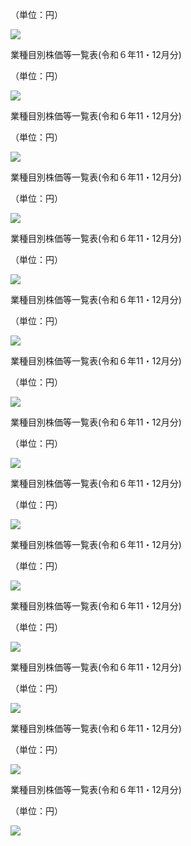 （単位：円）

![](https://www.nta.go.jp/tmp/118c34d5-dfd6-4b83-9958-ead0701f5fed/images/f8df679797d15cd611826691a59b5e3dcbf9d2dd80b366ab69b4026c15347d6a.jpg)

業種目別株価等一覧表(令和６年11・12月分)

（単位：円）

![](https://www.nta.go.jp/tmp/118c34d5-dfd6-4b83-9958-ead0701f5fed/images/a9790e6fb7d53ba74108685f3166d9f8fe2ebc26f5328d8db439901059564a9f.jpg)

業種目別株価等一覧表(令和６年11・12月分)

（単位：円）

![](https://www.nta.go.jp/tmp/118c34d5-dfd6-4b83-9958-ead0701f5fed/images/6ba69ef5ad53ab866601d610a800464fb4b7a3371f269fbdd9d965d710cba3b3.jpg)

業種目別株価等一覧表(令和６年11・12月分)

（単位：円）

![](https://www.nta.go.jp/tmp/118c34d5-dfd6-4b83-9958-ead0701f5fed/images/78175b651dc8045e0bee61df87ed11adcf65642dcddf94c99715ced00064a6ee.jpg)

業種目別株価等一覧表(令和６年11・12月分)

（単位：円）

![](https://www.nta.go.jp/tmp/118c34d5-dfd6-4b83-9958-ead0701f5fed/images/05430eda84b1ff5eb998499745e1cb0f2c10f50a5e383a44b2d606556745ad5d.jpg)

業種目別株価等一覧表(令和６年11・12月分)

（単位：円）

![](https://www.nta.go.jp/tmp/118c34d5-dfd6-4b83-9958-ead0701f5fed/images/dbbb9d2e051ef6ace46975fa65b300519b88126e62e8ff10fba92b44e346f444.jpg)

業種目別株価等一覧表(令和６年11・12月分)

（単位：円）

![](https://www.nta.go.jp/tmp/118c34d5-dfd6-4b83-9958-ead0701f5fed/images/f30001cf422d38f408581c4d4f9afa7934fdbe8e7a65c4076eac4aaa66314540.jpg)

業種目別株価等一覧表(令和６年11・12月分)

（単位：円）

![](https://www.nta.go.jp/tmp/118c34d5-dfd6-4b83-9958-ead0701f5fed/images/60206a1fdd45b73deb137e6ecd674589583b10f014ba12d772dd6f6d1f9f216b.jpg)

業種目別株価等一覧表(令和６年11・12月分)

（単位：円）

![](https://www.nta.go.jp/tmp/118c34d5-dfd6-4b83-9958-ead0701f5fed/images/259cd83995bac43ebcf4950a394eb0065931b79972d2b34fbbf3911d0b76d5bb.jpg)

業種目別株価等一覧表(令和６年11・12月分)

（単位：円）

![](https://www.nta.go.jp/tmp/118c34d5-dfd6-4b83-9958-ead0701f5fed/images/90fc87061b68f6ecf39eb36fc04234ef07f9e278ad9c8ead46fb3004f713f5c0.jpg)

業種目別株価等一覧表(令和６年11・12月分)

（単位：円）

![](https://www.nta.go.jp/tmp/118c34d5-dfd6-4b83-9958-ead0701f5fed/images/80029852acca7bebe7266ba667c924c3be324081877e1393d441f268f953e34d.jpg)

業種目別株価等一覧表(令和６年11・12月分)

（単位：円）

![](https://www.nta.go.jp/tmp/118c34d5-dfd6-4b83-9958-ead0701f5fed/images/bbe46eb50c80d44db60b935bcc9c37ae95445c8e784162e79dbcbd95738e4a61.jpg)

業種目別株価等一覧表(令和６年11・12月分)

（単位：円）

![](https://www.nta.go.jp/tmp/118c34d5-dfd6-4b83-9958-ead0701f5fed/images/33783c019cb3d99daa3b7c2b4ddce88410471177206d04b3ee9753629eb5d573.jpg)

業種目別株価等一覧表(令和６年11・12月分)

（単位：円）

![](https://www.nta.go.jp/tmp/118c34d5-dfd6-4b83-9958-ead0701f5fed/images/97b853500af1c21f923f86de2b228e6bd80790f8994e9fae3cf8ad8a4d872e8f.jpg)